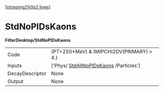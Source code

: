 [[stripping21r0p2 lines]](./stripping21r0p2-commonparticles)

# StdNoPIDsKaons

**FilterDesktop/StdNoPIDsKaons**

|                 |                                                                                 |
|-----------------|---------------------------------------------------------------------------------|
| Code            | (PT\>250\*MeV) & (MIPCHI2DV(PRIMARY) \> 4.)                                     |
| Inputs          | ['Phys/ [StdAllNoPIDsKaons](./stripping21r0p2-stdallnopidskaons) /Particles'] |
| DecayDescriptor | None                                                                            |
| Output          | None                                                                            |
